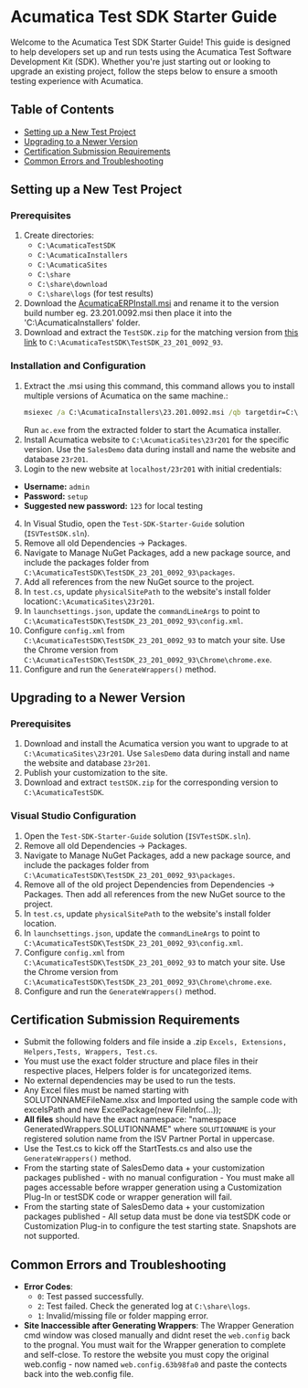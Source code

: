 # Acumatica Test SDK Starter Guide

Welcome to the Acumatica Test SDK Starter Guide! This guide is designed to help developers set up and run tests using the Acumatica Test Software Development Kit (SDK). Whether you're just starting out or looking to upgrade an existing project, follow the steps below to ensure a smooth testing experience with Acumatica.

## Table of Contents
- [Setting up a New Test Project](#setting-up-a-new-test-project)
- [Upgrading to a Newer Version](#upgrading-to-a-newer-version)
- [Certification Submission Requirements](#certification-submission-requirements)
- [Common Errors and Troubleshooting](#common-errors-and-troubleshooting)

## Setting up a New Test Project

### Prerequisites
1. Create directories:
    - `C:\AcumaticaTestSDK`
    - `C:\AcumaticaInstallers`
    - `C:\AcumaticaSites`
    - `C:\share`
    - `C:\share\download`
    - `C:\share\logs` (for test results)
2. Download the [AcumaticaERPInstall.msi](https://builds.acumatica.com/index.html?prefix=builds/23.2/23.201.0092/AcumaticaERP/AcumaticaERPInstall.msi) and rename it to the version build number eg. 23.201.0092.msi then place it into the 'C:\AcumaticaInstallers' folder.
3. Download and extract the `TestSDK.zip` for the matching version from [this link](https://builds.acumatica.com/index.html?prefix=builds/23.2/23.201.0092/TestSDK/) to `C:\AcumaticaTestSDK\TestSDK_23_201_0092_93`.

### Installation and Configuration
1. Extract the .msi using this command, this command allows you to install multiple versions of Acumatica on the same machine.:
    ```cmd
    msiexec /a C:\AcumaticaInstallers\23.201.0092.msi /qb targetdir=C:\AcumaticaInstallers\23.201.0092
    ```
   Run `ac.exe` from the extracted folder to start the Acumatica installer.
2. Install Acumatica website to `C:\AcumaticaSites\23r201` for the specific version. Use the `SalesDemo` data during install and name the website and database `23r201`.
3. Login to the new website at `localhost/23r201` with initial credentials: 
- **Username:** `admin`
- **Password:** `setup`
- **Suggested new password:** `123` for local testing 
4. In Visual Studio, open the `Test-SDK-Starter-Guide` solution (`ISVTestSDK.sln`).
5. Remove all old Dependencies -> Packages.
6. Navigate to Manage NuGet Packages, add a new package source, and include the packages folder from `C:\AcumaticaTestSDK\TestSDK_23_201_0092_93\packages`.
7. Add all references from the new NuGet source to the project.
8. In `test.cs`, update `physicalSitePath` to the website's install folder location`C:\AcumaticaSites\23r201`.
9. In `launchsettings.json`, update the `commandLineArgs` to point to `C:\AcumaticaTestSDK\TestSDK_23_201_0092_93\config.xml`.
10. Configure `config.xml` from `C:\AcumaticaTestSDK\TestSDK_23_201_0092_93` to match your site. Use the Chrome version from `C:\AcumaticaTestSDK\TestSDK_23_201_0092_93\Chrome\chrome.exe`.
11. Configure and run the `GenerateWrappers()` method.

## Upgrading to a Newer Version

### Prerequisites
1. Download and install the Acumatica version you want to upgrade to at `C:\AcumaticaSites\23r201`. Use `SalesDemo` data during install and name the website and database `23r201`.
2. Publish your customization to the site.
3. Download and extract `testSDK.zip` for the corresponding version to `C:\AcumaticaTestSDK`.

### Visual Studio Configuration
1. Open the `Test-SDK-Starter-Guide` solution (`ISVTestSDK.sln`).
2. Remove all old Dependencies -> Packages.
3. Navigate to Manage NuGet Packages, add a new package source, and include the packages folder from `C:\AcumaticaTestSDK\TestSDK_23_201_0092_93\packages`.
4. Remove all of the old project Dependencies from Dependencies -> Packages. Then add all references from the new NuGet source to the project.
5. In `test.cs`, update `physicalSitePath` to the website's install folder location.
6. In `launchsettings.json`, update the `commandLineArgs` to point to `C:\AcumaticaTestSDK\TestSDK_23_201_0092_93\config.xml`.
7. Configure `config.xml` from `C:\AcumaticaTestSDK\TestSDK_23_201_0092_93` to match your site. Use the Chrome version from `C:\AcumaticaTestSDK\TestSDK_23_201_0092_93\Chrome\chrome.exe`.
8. Configure and run the `GenerateWrappers()` method.

## Certification Submission Requirements
- Submit the following folders and file inside a .zip `Excels, Extensions, Helpers,Tests, Wrappers, Test.cs`.
- You must use the exact folder structure and place files in their respective places, Helpers folder is for uncategorized items.
- No external dependencies may be used to run the tests.
- Any Excel files must be named starting with SOLUTONNAMEFileName.xlsx and Imported using the sample code with excelsPath and new ExcelPackage(new FileInfo(...));
- **All files** should have the exact namespace: "namespace GeneratedWrappers.SOLUTIONNAME" where `SOLUTIONNAME` is your registered solution name from the ISV Partner Portal in uppercase.
- Use the Test.cs to kick off the StartTests.cs and also use the `GenerateWrappers()` method.
- From the starting state of SalesDemo data + your customization packages published - with no manual configuration - You must make all pages accessable before wrapper generation using a Customization Plug-In or testSDK code or wrapper generation will fail.
- From the starting state of SalesDemo data + your customization packages published - All setup data must be done via testSDK code or Customization Plug-in to configure the test starting state. Snapshots are not supported.

## Common Errors and Troubleshooting
- **Error Codes**:
  - `0`: Test passed successfully.
  - `2`: Test failed. Check the generated log at `C:\share\logs`.
  - `1`: Invalid/missing file or folder mapping error.
- **Site Inaccessible after Generating Wrappers**: The Wrapper Generation cmd window was closed manually and didnt reset the `web.config` back to the prognal. You must wait for the Wrapper generation to complete and self-close. To restore the website you must copy the original web.config - now named `web.config.63b98fa0` and paste the contects back into the web.config file.
